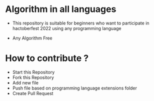 # Algorithm in all languages
- This repository is suitable for beginners who want to participate in hactoberfest 2022 using any programming language

- Any Algorithm Free

# How to contribute ? 
- Start this Repository 
- Fork this Repository 
- Add new file
- Push file based on programming language extensions folder
- Create Pull Request